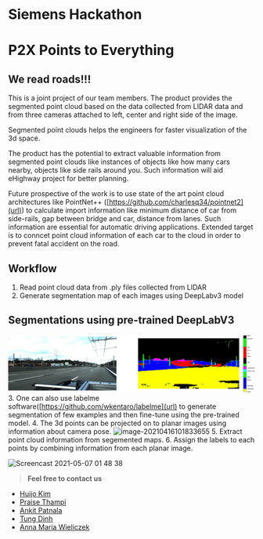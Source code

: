 # Siemens Hackathon

# P2X Points to Everything #


## We read roads!!!

This is a joint project of our team members.
The product provides the segmented point cloud based on the data collected from LIDAR data and from three cameras attached to left, center and right side of the image.

Segmented point clouds helps the engineers for faster visualization of the 3d space.

The product has the potential to extract valuable information from segmented point clouds like instances of objects like how many cars nearby, objects like side rails around you. Such information will aid eHighway project for better planning.

Future prospective of the work is to use state of the art point cloud architectures like PointNet++ ([https://github.com/charlesq34/pointnet2](url)) to calculate import information like minimum distance of car from side-rails, gap between  bridge and car, distance from lanes. Such information are essential for automatic driving applications. Extended target is to conncet point cloud information of each car to the cloud in order to prevent fatal accident on the road.

## Workflow

1.  Read point cloud data from .ply files collected from LIDAR
2.  Generate segmentation map of each images using DeepLabv3 model 
## Segmentations using pre-trained DeepLabV3 ##
![plot](./software/train_help/segm.png)
3.  One can also use labelme software([https://github.com/wkentaro/labelme](url) to generate segmentation of few examples and then fine-tune using the pre-trained model.
4.  The 3d points can be projected on to planar images using information about camera pose.
![image-20210416101833655](https://user-images.githubusercontent.com/26856470/117438403-ce0aba80-af31-11eb-9a09-7615df570a65.png)
5.  Extract point cloud information from segemented maps.
6.  Assign the labels to each points by combining information from each planar image.



![Screencast 2021-05-07 01 48 38](https://user-images.githubusercontent.com/26856470/117439680-6f464080-af33-11eb-8608-29e18dbf7350.gif)



> **Feel free to contact us**
* [Huijo Kim](mailto:huijo.kim@rwth-aachen.de)
* [Praise Thampi](mailto:praise.thampi@rwth-aachen.de)
* [Ankit Patnala](mailto:ankit.patnala@rwth-aachen.de)
* [Tung Dinh](mailto:tungdinh2821995@gmail.com)
* [Anna Maria Wieliczek](mailto:a.mariaw@arcor.de)


